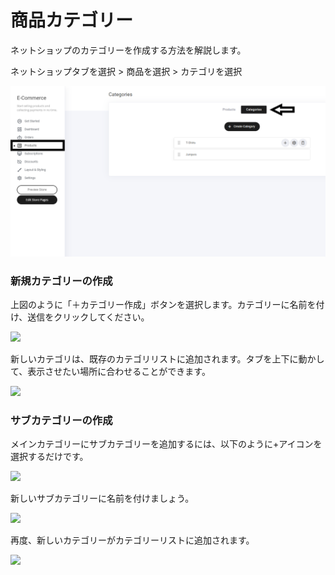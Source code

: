 # 商品カテゴリー

ネットショップのカテゴリーを作成する方法を解説します。

ネットショップタブを選択 > 商品を選択 > カテゴリを選択

![](../../.gitbook/assets/image-33.png)

### 新規カテゴリーの作成

上図のように「＋カテゴリー作成」ボタンを選択します。カテゴリーに名前を付け、送信をクリックしてください。



![](https://tawk.link/5fdb9abedf060f156a8e15f1/kb/attachments/9gJURQkd1S.png)

新しいカテゴリは、既存のカテゴリリストに追加されます。タブを上下に動かして、表示させたい場所に合わせることができます。

![](https://tawk.link/5fdb9abedf060f156a8e15f1/kb/attachments/BjIxmd8UXy.png)

### サブカテゴリーの作成

メインカテゴリーにサブカテゴリーを追加するには、以下のように+アイコンを選択するだけです。

![](https://tawk.link/5fdb9abedf060f156a8e15f1/kb/attachments/k0wBUGHU8S.png)

新しいサブカテゴリーに名前を付けましょう。



![](https://tawk.link/5fdb9abedf060f156a8e15f1/kb/attachments/X34c8kiaeY.png)

再度、新しいカテゴリーがカテゴリーリストに追加されます。

![](https://tawk.link/5fdb9abedf060f156a8e15f1/kb/attachments/8eGfQyj6di.png)
